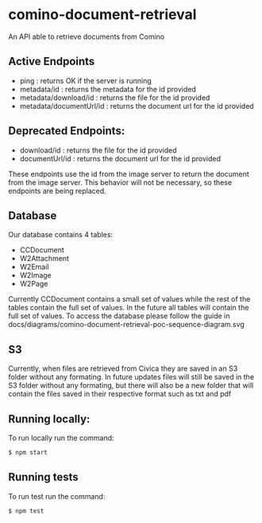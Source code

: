 # comino-document-retrieval
An API able to retrieve documents from Comino

## Active Endpoints

- ping : returns OK if the server is running
- metadata/id : returns the metadata for the id provided
- metadata/download/id : returns the file for the id provided
- metadata/documentUrl/id : returns the document url for the id provided

## Deprecated Endpoints:
- download/id : returns the file for the id provided
- documentUrl/id : returns the document url for the id provided

These endpoints use the id from the image server to return the document from the image server.
This behavior will not be necessary, so these endpoints are being replaced.

## Database
Our database contains 4 tables:
 - CCDocument
 - W2Attachment
 - W2Email
 - W2Image
 - W2Page

Currently CCDocument contains a small set of values while the rest of the tables contain the full set of values. 
In the future all tables will contain the full set of values.
To access the database please follow the guide in docs/diagrams/comino-document-retrieval-poc-sequence-diagram.svg

## S3
Currently, when files are retrieved from Civica they are saved in an S3 folder without any formating.
In future updates files will still be saved in the S3 folder without any formating, 
but there will also be a new folder that will contain the files saved in their respective format 
such as txt and pdf

## Running locally:
To run locally run the command:
```sh
$ npm start
```

## Running tests
To run test run the command:
```sh
$ npm test
```